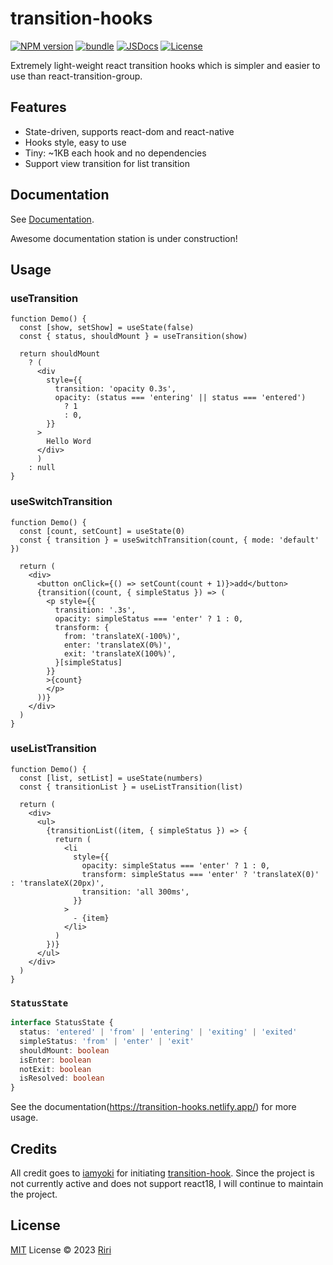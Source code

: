 # transition-hooks

[![NPM version][npm-version-src]][npm-version-href]
[![bundle][bundle-src]][bundle-href]
[![JSDocs][jsdocs-src]][jsdocs-href]
[![License][license-src]][license-href]

Extremely light-weight react transition hooks which is simpler and easier to use than react-transition-group.

## Features

- State-driven, supports react-dom and react-native
- Hooks style, easy to use
- Tiny: ~1KB each hook and no dependencies
- Support view transition for list transition

## Documentation

See [Documentation](https://transition-hooks.netlify.app/).

Awesome documentation station is under construction!

## Usage

### useTransition

```tsx
function Demo() {
  const [show, setShow] = useState(false)
  const { status, shouldMount } = useTransition(show)

  return shouldMount
    ? (
      <div
        style={{
          transition: 'opacity 0.3s',
          opacity: (status === 'entering' || status === 'entered')
            ? 1
            : 0,
        }}
      >
        Hello Word
      </div>
      )
    : null
}
```

### useSwitchTransition

```tsx
function Demo() {
  const [count, setCount] = useState(0)
  const { transition } = useSwitchTransition(count, { mode: 'default' })

  return (
    <div>
      <button onClick={() => setCount(count + 1)}>add</button>
      {transition((count, { simpleStatus }) => (
        <p style={{
          transition: '.3s',
          opacity: simpleStatus === 'enter' ? 1 : 0,
          transform: {
            from: 'translateX(-100%)',
            enter: 'translateX(0%)',
            exit: 'translateX(100%)',
          }[simpleStatus]
        }}
        >{count}
        </p>
      ))}
    </div>
  )
}
```

### useListTransition

```tsx
function Demo() {
  const [list, setList] = useState(numbers)
  const { transitionList } = useListTransition(list)

  return (
    <div>
      <ul>
        {transitionList((item, { simpleStatus }) => {
          return (
            <li
              style={{
                opacity: simpleStatus === 'enter' ? 1 : 0,
                transform: simpleStatus === 'enter' ? 'translateX(0)' : 'translateX(20px)',
                transition: 'all 300ms',
              }}
            >
              - {item}
            </li>
          )
        })}
      </ul>
    </div>
  )
}
```

### `StatusState`

```ts
interface StatusState {
  status: 'entered' | 'from' | 'entering' | 'exiting' | 'exited'
  simpleStatus: 'from' | 'enter' | 'exit'
  shouldMount: boolean
  isEnter: boolean
  notExit: boolean
  isResolved: boolean
}
```

See the documentation(https://transition-hooks.netlify.app/) for more usage.

## Credits

All credit goes to [iamyoki](https://github.com/iamyoki) for initiating [transition-hook](https://github.com/iamyoki/transition-hook). Since the project is not currently active and does not support react18, I will continue to maintain the project.

## License

[MIT](./LICENSE) License © 2023 [Riri](https://github.com/Daydreamer-riri)

[npm-version-src]: https://img.shields.io/npm/v/transition-hooks?style=flat&colorA=080f12&colorB=1fa669
[npm-version-href]: https://www.npmjs.com/package/transition-hooks
[bundle-src]: https://img.shields.io/bundlephobia/minzip/transition-hooks?style=flat&colorA=080f12&colorB=1fa669&label=minzip
[bundle-href]: https://bundlephobia.com/result?p=transition-hooks
[license-src]: https://img.shields.io/github/license/daydreamer-riri/transition-hooks.svg?style=flat&colorA=080f12&colorB=1fa669
[license-href]: https://github.com/daydreamer-riri/transition-hooks/blob/main/LICENSE
[jsdocs-src]: https://img.shields.io/badge/jsdocs-reference-080f12?style=flat&colorA=080f12&colorB=1fa669
[jsdocs-href]: https://www.jsdocs.io/package/transition-hooks
